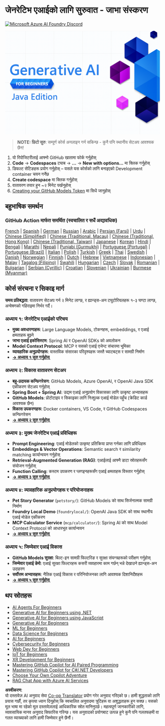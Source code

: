 <!--
CO_OP_TRANSLATOR_METADATA:
{
  "original_hash": "2ee0f50497c11d1941347ac61fb017a9",
  "translation_date": "2025-07-21T17:31:33+00:00",
  "source_file": "README.md",
  "language_code": "ne"
}
-->
# जेनरेटिभ एआईको लागि सुरुवात - जाभा संस्करण
[![Microsoft Azure AI Foundry Discord](https://dcbadge.limes.pink/api/server/ByRwuEEgH4)](https://discord.com/invite/ByRwuEEgH4)

![जेनरेटिभ एआईको लागि सुरुवात - जाभा संस्करण](../../translated_images/beg-genai-series.61edc4a6b2cc54284fa2d70eda26dc0ca2669e26e49655b842ea799cd6e16d2a.ne.png)

> **NOTE: छिटो सुरु**: सम्पूर्ण कोर्स अनलाइन गर्न सकिन्छ - कुनै पनि स्थानीय सेटअप आवश्यक छैन!
1. यो रिपोजिटरीलाई आफ्नो GitHub खातामा फोर्क गर्नुहोस्
2. **Code** → **Codespaces** ट्याब → **...** → **New with options...** मा क्लिक गर्नुहोस्
3. डिफल्ट सेटिङहरू प्रयोग गर्नुहोस् – यसले यस कोर्सको लागि बनाइएको Development container चयन गर्नेछ
4. **Create codespace** मा क्लिक गर्नुहोस्
5. वातावरण तयार हुन ~२ मिनेट पर्खनुहोस्
6. [Creating your GitHub Models Token](./02-SetupDevEnvironment/README.md#step-2-create-a-github-personal-access-token) मा सिधै जानुहोस्

## बहुभाषिक समर्थन

### GitHub Action मार्फत समर्थित (स्वचालित र सधैं अद्यावधिक)

[French](../fr/README.md) | [Spanish](../es/README.md) | [German](../de/README.md) | [Russian](../ru/README.md) | [Arabic](../ar/README.md) | [Persian (Farsi)](../fa/README.md) | [Urdu](../ur/README.md) | [Chinese (Simplified)](../zh/README.md) | [Chinese (Traditional, Macau)](../mo/README.md) | [Chinese (Traditional, Hong Kong)](../hk/README.md) | [Chinese (Traditional, Taiwan)](../tw/README.md) | [Japanese](../ja/README.md) | [Korean](../ko/README.md) | [Hindi](../hi/README.md) | [Bengali](../bn/README.md) | [Marathi](../mr/README.md) | [Nepali](./README.md) | [Punjabi (Gurmukhi)](../pa/README.md) | [Portuguese (Portugal)](../pt/README.md) | [Portuguese (Brazil)](../br/README.md) | [Italian](../it/README.md) | [Polish](../pl/README.md) | [Turkish](../tr/README.md) | [Greek](../el/README.md) | [Thai](../th/README.md) | [Swedish](../sv/README.md) | [Danish](../da/README.md) | [Norwegian](../no/README.md) | [Finnish](../fi/README.md) | [Dutch](../nl/README.md) | [Hebrew](../he/README.md) | [Vietnamese](../vi/README.md) | [Indonesian](../id/README.md) | [Malay](../ms/README.md) | [Tagalog (Filipino)](../tl/README.md) | [Swahili](../sw/README.md) | [Hungarian](../hu/README.md) | [Czech](../cs/README.md) | [Slovak](../sk/README.md) | [Romanian](../ro/README.md) | [Bulgarian](../bg/README.md) | [Serbian (Cyrillic)](../sr/README.md) | [Croatian](../hr/README.md) | [Slovenian](../sl/README.md) | [Ukrainian](../uk/README.md) | [Burmese (Myanmar)](../my/README.md)

## कोर्स संरचना र सिकाइ मार्ग

**समय प्रतिबद्धता**: वातावरण सेटअप गर्न २ मिनेट लाग्छ, र ह्यान्ड्स-अन ट्युटोरियलहरू १-३ घण्टा लाग्छ, अन्वेषणको गहिराइमा निर्भर गर्दै।

### **अध्याय १: जेनरेटिभ एआईको परिचय**
- **मुख्य अवधारणाहरू**: Large Language Models, टोकनहरू, embeddings, र एआई क्षमताहरू बुझ्ने
- **जाभा एआई इकोसिस्टम**: Spring AI र OpenAI SDKs को अवलोकन
- **Model Context Protocol**: MCP र यसको एआई एजेन्ट संचारमा भूमिका
- **व्यावहारिक अनुप्रयोगहरू**: वास्तविक संसारका परिदृश्यहरू जस्तै च्याटबट्स र सामग्री निर्माण
- **[→ अध्याय १ सुरु गर्नुहोस्](./01-IntroToGenAI/README.md)**

### **अध्याय २: विकास वातावरण सेटअप**
- **बहु-प्रदायक कन्फिगरेसन**: GitHub Models, Azure OpenAI, र OpenAI Java SDK एकीकरण सेटअप गर्नुहोस्
- **Spring Boot + Spring AI**: उद्यम एआई अनुप्रयोग विकासका लागि उत्कृष्ट अभ्यासहरू
- **GitHub Models**: प्रोटोटाइप र सिकाइका लागि निःशुल्क एआई मोडेल पहुँच (क्रेडिट कार्ड आवश्यक छैन)
- **विकास उपकरणहरू**: Docker containers, VS Code, र GitHub Codespaces कन्फिगरेसन
- **[→ अध्याय २ सुरु गर्नुहोस्](./02-SetupDevEnvironment/README.md)**

### **अध्याय ३: मुख्य जेनरेटिभ एआई प्रविधिहरू**
- **Prompt Engineering**: एआई मोडेलको उत्कृष्ट प्रतिक्रिया प्राप्त गर्नका लागि प्रविधिहरू
- **Embeddings & Vector Operations**: Semantic search र similarity matching कार्यान्वयन गर्नुहोस्
- **Retrieval-Augmented Generation (RAG)**: एआईलाई आफ्नै डाटा स्रोतहरूसँग संयोजन गर्नुहोस्
- **Function Calling**: कस्टम उपकरण र प्लगइनहरूसँग एआई क्षमताहरू विस्तार गर्नुहोस्
- **[→ अध्याय ३ सुरु गर्नुहोस्](./03-CoreGenerativeAITechniques/README.md)**

### **अध्याय ४: व्यावहारिक अनुप्रयोगहरू र परियोजनाहरू**
- **Pet Story Generator** (`petstory/`): GitHub Models को साथ सिर्जनात्मक सामग्री निर्माण
- **Foundry Local Demo** (`foundrylocal/`): OpenAI Java SDK को साथ स्थानीय एआई मोडेल एकीकरण
- **MCP Calculator Service** (`mcp/calculator/`): Spring AI को साथ Model Context Protocol को आधारभूत कार्यान्वयन
- **[→ अध्याय ४ सुरु गर्नुहोस्](./04-PracticalSamples/README.md)**

### **अध्याय ५: जिम्मेवार एआई विकास**
- **GitHub Models सुरक्षा**: बिल्ट-इन सामग्री फिल्टरिङ र सुरक्षा संयन्त्रहरूको परीक्षण गर्नुहोस्
- **जिम्मेवार एआई डेमो**: एआई सुरक्षा फिल्टरहरू कसरी व्यवहारमा काम गर्छन् भन्ने देखाउने ह्यान्ड्स-अन उदाहरण
- **सर्वोत्तम अभ्यासहरू**: नैतिक एआई विकास र परिनियोजनका लागि आवश्यक दिशानिर्देशहरू
- **[→ अध्याय ५ सुरु गर्नुहोस्](./05-ResponsibleGenAI/README.md)**

## थप स्रोतहरू

- [AI Agents For Beginners](https://github.com/microsoft/ai-agents-for-beginners)
- [Generative AI for Beginners using .NET](https://github.com/microsoft/Generative-AI-for-beginners-dotnet)
- [Generative AI for Beginners using JavaScript](https://github.com/microsoft/generative-ai-with-javascript)
- [Generative AI for Beginners](https://github.com/microsoft/generative-ai-for-beginners)
- [ML for Beginners](https://aka.ms/ml-beginners)
- [Data Science for Beginners](https://aka.ms/datascience-beginners)
- [AI for Beginners](https://aka.ms/ai-beginners)
- [Cybersecurity for Beginners](https://github.com/microsoft/Security-101)
- [Web Dev for Beginners](https://aka.ms/webdev-beginners)
- [IoT for Beginners](https://aka.ms/iot-beginners)
- [XR Development for Beginners](https://github.com/microsoft/xr-development-for-beginners)
- [Mastering GitHub Copilot for AI Paired Programming](https://aka.ms/GitHubCopilotAI)
- [Mastering GitHub Copilot for C#/.NET Developers](https://github.com/microsoft/mastering-github-copilot-for-dotnet-csharp-developers)
- [Choose Your Own Copilot Adventure](https://github.com/microsoft/CopilotAdventures)
- [RAG Chat App with Azure AI Services](https://github.com/Azure-Samples/azure-search-openai-demo-java)

**अस्वीकरण**:  
यो दस्तावेज़ AI अनुवाद सेवा [Co-op Translator](https://github.com/Azure/co-op-translator) प्रयोग गरेर अनुवाद गरिएको छ। हामी शुद्धताको लागि प्रयास गर्छौं, तर कृपया ध्यान दिनुहोस् कि स्वचालित अनुवादमा त्रुटिहरू वा अशुद्धताहरू हुन सक्छ। यसको मूल भाषा मा रहेको मूल दस्तावेज़लाई आधिकारिक स्रोत मानिनुपर्छ। महत्वपूर्ण जानकारीको लागि, व्यावसायिक मानव अनुवाद सिफारिस गरिन्छ। यस अनुवादको प्रयोगबाट उत्पन्न हुने कुनै पनि गलतफहमी वा गलत व्याख्याको लागि हामी जिम्मेवार हुने छैनौं।